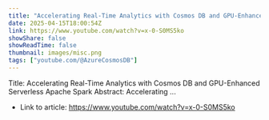 ```yaml
---
title: "Accelerating Real-Time Analytics with Cosmos DB and GPU-Enhanced Serverless Apache Spark"
date: 2025-04-15T18:00:54Z
link: https://www.youtube.com/watch?v=x-0-S0MS5ko
showShare: false
showReadTime: false
thumbnail: images/misc.png
tags: ["youtube.com/@AzureCosmosDB"]
---
```

Title: Accelerating Real-Time Analytics with Cosmos DB and GPU-Enhanced Serverless Apache Spark Abstract: Accelerating ...

- Link to article: https://www.youtube.com/watch?v=x-0-S0MS5ko